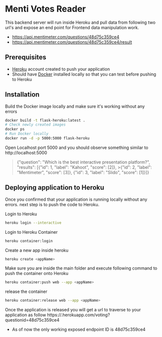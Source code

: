# Menti Votes Reader

This backend server will run inside Heroku and pull data from following two url's and expose an end point for Frontend data manipulation work. 

- https://api.mentimeter.com/questions/48d75c359ce4
- https://api.mentimeter.com/questions/48d75c359ce4/result


## Prerequisites

- [Heroku](https://www.heroku.com/) account created to push your application 
- Should have [Docker](https://docs.docker.com/engine/install/ubuntu/#installation-methods) installed locally so that you can test before pushing to Heroku

## Installation

Build the Docker image locally and make sure it's working without any errors

```bash
docker build -t flask-heroku:latest .
# Check newly created images
docker ps
# Run Docker locally
docker run -d -p 5000:5000 flask-heroku
```
Open Localhost port 5000 and you should observe something similar to http://localhost:5000 

>{"question": "Which is the best interactive presentation platform?", "results": [{"id": 1, "label": "Kahoot", "score": [2]}, >{"id": 2, "label": "Mentimeter", "score": [3]}, {"id": 3, "label": "Slido", "score": [1]}]}

## Deploying application to Heroku

Once you confirmed that your application is running locally without any errors. next step is to push the code to Heroku.

Login to Heroku 
```bash
heroku login --interactive
```
Login to Heroku Container
```bash
heroku container:login
```

Create a new app inside heroku
```bash
heroku create <appName>
```
Make sure you are inside the main folder and execute following command to push the container onto Heroku
```bash
heroku container:push web --app <appName>
```
release the container
```bash
heroku container:release web --app <appName>
```
Once the application is released you will get a url to traverse to your application as follow 
https://<appName>.herokuapp.com/voting?questionid=48d75c359ce4

* As of now the only working exposed endpoint ID is 48d75c359ce4
